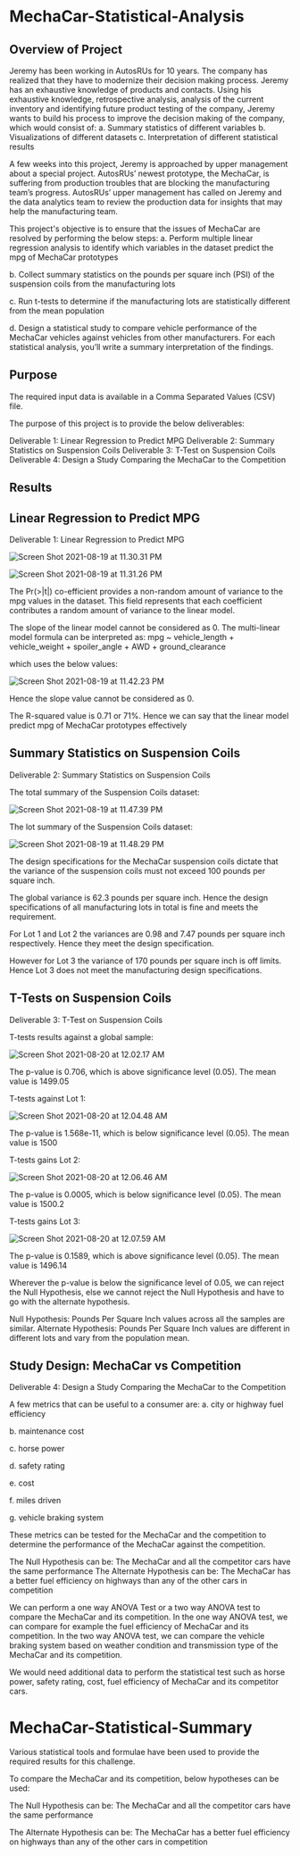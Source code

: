 #   MechaCar-Statistical-Analysis

## Overview of Project
Jeremy has been working in AutosRUs for 10 years. The company has realized that they have to modernize their decision making process. Jeremy has an exhaustive knowledge of products and contacts.
Using his exhaustive knowledge, retrospective analysis, analysis of the current inventory and identifying future product testing of the company, Jeremy wants to build his process to improve the decision making of the company, which would consist of:
a. Summary statistics of different variables
b. Visualizations of different datasets
c. Interpretation of different statistical results

A few weeks into this project, Jeremy is approached by upper management about a special project. AutosRUs’ newest prototype, the MechaCar, is suffering from production troubles that are blocking the manufacturing team’s progress. AutosRUs’ upper management has called on Jeremy and the data analytics team to review the production data for insights that may help the manufacturing team.

This project's objective is to ensure that the issues of MechaCar are resolved by performing the below steps:
a. Perform multiple linear regression analysis to identify which variables in the dataset predict the mpg of MechaCar prototypes

b. Collect summary statistics on the pounds per square inch (PSI) of the suspension coils from the manufacturing lots

c. Run t-tests to determine if the manufacturing lots are statistically different from the mean population

d. Design a statistical study to compare vehicle performance of the MechaCar vehicles against vehicles from other manufacturers. For each statistical analysis, you’ll write a summary interpretation of the findings.



## Purpose

The required input data is available in a Comma Separated Values (CSV) file.

The purpose of this project is to provide the below deliverables:

Deliverable 1: Linear Regression to Predict MPG
Deliverable 2: Summary Statistics on Suspension Coils
Deliverable 3: T-Test on Suspension Coils
Deliverable 4: Design a Study Comparing the MechaCar to the Competition

## Results

## Linear Regression to Predict MPG

Deliverable 1: Linear Regression to Predict MPG

![Screen Shot 2021-08-19 at 11.30.31 PM](https://i.imgur.com/CHpJfzm.png)

![Screen Shot 2021-08-19 at 11.31.26 PM](https://i.imgur.com/Uf8WOg6.png)

The Pr(>|t|) co-efficient provides a non-random amount of variance to the mpg values in the dataset. This field represents that each coefficient contributes a random amount of variance to the linear model. 

The slope of the linear model cannot be considered as 0. 
The multi-linear model formula can be interpreted as:
mpg ~ vehicle_length + vehicle_weight + spoiler_angle + 
    AWD + ground_clearance

which uses the below values:


![Screen Shot 2021-08-19 at 11.42.23 PM](https://i.imgur.com/9xm6sSF.png)

Hence the slope value cannot be considered as 0.

The R-squared value is 0.71 or 71%. Hence we can say that the linear model predict mpg of MechaCar prototypes effectively

## Summary Statistics on Suspension Coils

Deliverable 2: Summary Statistics on Suspension Coils

The total summary of the Suspension Coils dataset:

![Screen Shot 2021-08-19 at 11.47.39 PM](https://i.imgur.com/NHZT6Wt.png)

The lot summary of the Suspension Coils dataset:

![Screen Shot 2021-08-19 at 11.48.29 PM](https://i.imgur.com/nuOg2Ac.png)

The design specifications for the MechaCar suspension coils dictate that the variance of the suspension coils must not exceed 100 pounds per square inch.

The global variance is 62.3 pounds per square inch. Hence the design specifications of all manufacturing lots in total is fine and meets the requirement. 

For Lot 1 and Lot 2 the variances are 0.98 and 7.47 pounds per square inch respectively. Hence they meet the design specification.

However for Lot 3 the variance of 170 pounds per square inch is off limits. Hence Lot 3 does not meet the manufacturing design specifications.

## T-Tests on Suspension Coils

Deliverable 3: T-Test on Suspension Coils

T-tests results against a global sample:

![Screen Shot 2021-08-20 at 12.02.17 AM](https://i.imgur.com/z2gSE0m.png)


The p-value is 0.706, which is above significance level (0.05). 
The mean value is 1499.05

T-tests against Lot 1:

![Screen Shot 2021-08-20 at 12.04.48 AM](https://i.imgur.com/rYzcJbW.png)

The p-value is 1.568e-11, which is below significance level (0.05). 
The mean value is 1500

T-tests gains Lot 2:

![Screen Shot 2021-08-20 at 12.06.46 AM](https://i.imgur.com/NOlVUyk.png)

The p-value is 0.0005, which is below significance level (0.05). 
The mean value is 1500.2

T-tests gains Lot 3:

![Screen Shot 2021-08-20 at 12.07.59 AM](https://i.imgur.com/fQM92Qa.png)

The p-value is 0.1589, which is above significance level (0.05). 
The mean value is 1496.14

Wherever the p-value is below the significance level of 0.05, we can reject the Null Hypothesis, else we cannot reject the Null Hypothesis and have to go with the alternate hypothesis.

Null Hypothesis: Pounds Per Square Inch values across all the samples are similar.
Alternate Hypothesis: Pounds Per Square Inch values are different in different lots and vary from the population mean.

## Study Design: MechaCar vs Competition

Deliverable 4: Design a Study Comparing the MechaCar to the Competition

A few metrics that can be useful to a consumer are:
a. city or highway fuel efficiency

b. maintenance cost

c. horse power

d. safety rating

e. cost

f. miles driven

g. vehicle braking system

These metrics can be tested for the MechaCar and the competition to determine the performance of the MechaCar against the competition.

The Null Hypothesis can be: The MechaCar and all the competitor cars have the same performance
The Alternate Hypothesis can be: The MechaCar has a better fuel efficiency on highways than any of the other cars in competition

We can perform a one way ANOVA Test or a two way ANOVA test to compare the MechaCar and its competition.
In the one way ANOVA test, we can compare for example the fuel efficiency of MechaCar and its competition.
In the two way ANOVA test, we can compare the vehicle braking system based on weather condition and transmission type of the MechaCar and its competition.

We would need additional data to perform the statistical test such as horse power, safety rating, cost, fuel efficiency of MechaCar and its competitor cars.


#   MechaCar-Statistical-Summary

Various statistical tools and formulae have been used to provide the required results for this challenge.

To compare the MechaCar and its competition, below hypotheses can be used:

The Null Hypothesis can be: The MechaCar and all the competitor cars have the same performance


The Alternate Hypothesis can be: The MechaCar has a better fuel efficiency on highways than any of the other cars in competition






